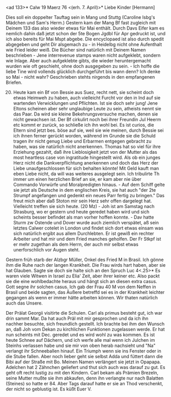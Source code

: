 <ad 133>* Calw 19 Maerz 76
 <(erh. 7. April)>*
Liebe Kinder [Hermann]

Dies soll ein doppelter Tauftag sein in Mang und Stuttg (Caroline Isbg's Mädchen und Sam's Herm.) Gestern kam der Mang Bf fast zugleich mit Deinem 133 das also wieder etwas für Mai enthält. Durch Davs Eifer kam es nemlich dahin daß jetzt schon der 5te Bogen Jgdbl für Apr gedruckt ist, und ich also bereits für Mai Mspt abgebe. Die encyclopaed ist also durch spedit abgegeben und geht Dir alsgemach zu - in Heidelbg nicht ohne Aufenthalt wie Fried leider weiß. Die Bücher sind natürlich mit Deinem Namen beschrieben - Jene interrevenue stamps waren nicht aufgeklebt, sondern wie Inlage. Aber auch aufgeklebte gibts, die wieder heruntergemacht wurden wie oft geschieht, ohne doch ausgegeben zu sein. - Ich hoffe die liebe Tine wird vollends glücklich durchgeführt bis wann denn? Ich denke so Mai - nicht wahr? Geschrieben stehts nirgends in den empfangenen Briefen.

20. Heute kam ein Bf von Bessie aus Suez, recht nett, sie scheint doch etwas Heimweh zu haben, auch vielleicht Furcht vor den in Ind auf sie wartenden Verwicklungen und Pflichten. Ist sie doch sehr jung! Jene Eltons scheinen aber sehr unglaubige Leute zu sein, atheists nennt sie das Paar. Da wird sie kleine Bekehrungsversuche machen, denen sie nicht gewachsen ist. Der Bf cirkulirt noch bei ihrer Freundin Jul Heerm etc kommt er zurück, so schließe ich ihn wohl bei. Es ist curios, die Eltern sind jetzt bes. böse auf sie, weil sie wie meinen, durch Bessie sei ich ihnen ferner gerückt worden, während im Grunde sie die Schuld tragen ihr nicht genug Liebe und Erbarmen entgegen gebracht zu haben, was sie natürlich nicht anerkennen. Thomas hat so viel für ihre Erziehung gezahlt, daß ihre Lieblosigkeit jetzt von der Mutter als das most heartless case von ingratitude hingestellt wird. Als ob ein junges Herz nicht die Dankverpflichtung anerkennen und doch das Herz der Liebe unaufgeschlossen für sich behalten könnte! Mit Geld kauft man eben Liebe nicht, da will was weiteres ausgelegt sein. Ich tribulirte Th immer um einen herzlichen Brief an sie, er kam aber nie über Commando Vorwürfe und Moralpredigten hinaus. - Auf dem Schiff gelte sie jetzt als Deutsche in dem englischen Kreis, sie hat auch "der 2te Strumpf angefangen und gedenkt ein neues Parr fertig zu bringen." Das freut mich aber daß Stoton mir sein Herz sehr offen dargelegt hat. Vielleicht treffen sie sich heute. (20 Mz) - Joh ist am Samstag nach Strasburg, wo er gestern und heute geredet haben wird und sich scheints besser befindet als man vorher hoffen konnte. - Dav hatte Sturm zw Ostende und Dover wurde auch ziemlich verspätet, aß sein letztes Calwer cotelet in London und findet sich dort etwas einsam was sich natürlich ergibt aus allem Durchlebten. Er ist gewiß ein rechter Arbeiter und hat mir und dem Fried manches geholfen. Der Fr Stkpf ist er mehr zugethan als dem Herrn, der auch mir selbst etwas unerforschlich vor Augen steht.

Gestern früh starb der Alzbgr Müller, Onkel des Fried M in Brasil. Ich gönne ihm die Ruhe nach der langen Krankheit. Die Frau wirds hart haben, aber sie hat Glauben. Sagte sie doch sie halte sich an den Spruch Luc 4<.25>* Es waren viele Witwen in Israel zu Elia' Zeit, aber ihrer keiner etc. Also packt sie die eine wohlbedachte heraus und hängt sich an diesen extra casus. Gott segne ihr solchen casus. Ich gab der Frau 40 M von dem Neffen in Brasil und beide sagten, das Äußere betreffd sei es in der Krankheit leichter gegangen als wenn er immer hätte arbeiten können. Wir thaten natürlich auch das Unsere.

Der Prälat Georgii visitirte die Schulen. Carl als primus besteht gut, ich war drin sammt Mar. Da hat auch Präl mit mir gesprochen und da ich ihn nachher besuchte, sich freundlich gestellt. Ich brachte bei ihm den Wunsch an, daß Joh vom Dekan zu kirchlichen Funktionen zugelassen werde. Er hat nun scheints mit Dec. geredet und es wird wohl zu was kommen. 
Es ist heute Schnee auf Dächern, und ich werfe alle mal wenn ich Julchen im Steinhs verlassen habe und sie mir von oben herab nachsieht und "Na" verlangt ihr Schneeballen hinauf. Ein Triumph wenn sie ins Fenster oder in die Stube fallen. Aber noch lieber geht sie selbst Adda und füttert dann die Bibi auf der Straße mit Bo. Meinen Namen verlängert sie jetzt in Opapapa. Adelchen hat 2 Zähnchen geliefert und thut sich auch was darauf zu gut. Es geht oft recht lustig zu mit den Kindern. Carl bekam als Prämien Brezeln, seine Mutter mußte sie ihm abkaufen, denn ihn verlangte nur nach Balatten (Steines) so hatte er 84. Aber Tags darauf hatte er sie an Thod verschenkt, der nicht so geblustig ist. Es küßt
 Euer V.
